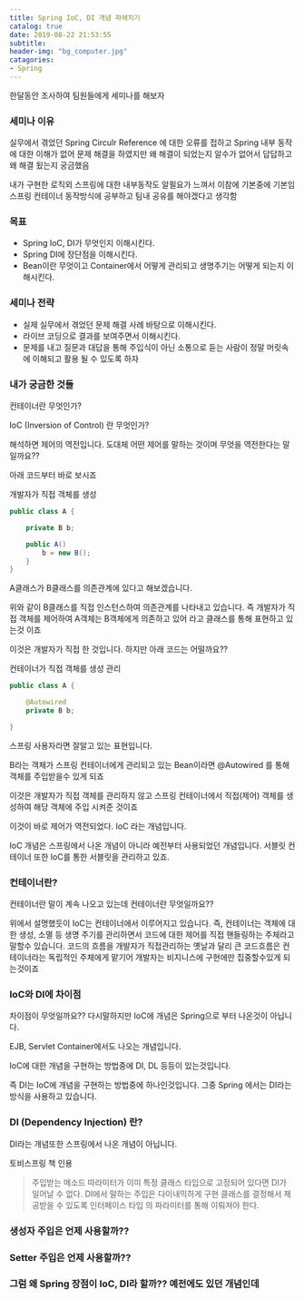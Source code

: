 ```yaml
---
title: Spring IoC, DI 개념 파헤치기
catalog: true
date: 2019-08-22 21:53:55
subtitle: 
header-img: "bg_computer.jpg"
catagories:
- Spring
---
```



한달동안 조사하여 팀원들에게 세미나를 해보자

### 세미나 이유

실무에서 겪었던 Spring Circulr Reference 에 대한 오류를 접하고 Spring 내부 동작에 대한 이해가 없어 문제 해결을 하였지만 왜 해결이 되었는지 알수가 없어서 답답하고 왜 해결 됬는지 궁금했음

내가 구현한 로직외 스프링에 대한 내부동작도 알필요가 느껴서 이참에 기본중에 기본임 스프링 컨테이너 동작방식에 공부하고 팀내 공유를 해야겠다고 생각함

### 목표

- Spring IoC, DI가 무엇인지 이해시킨다.
- Spring DI에 장단점을 이해시킨다.
- Bean이란 무엇이고 Container에서 어떻게 관리되고 생명주기는 어떻게 되는지 이해시킨다.

### 세미나 전략

- 실제 실무에서 겪었던 문제 해결 사례 바탕으로 이해시킨다.
- 라이브 코딩으로 결과를 보여주면서 이해시킨다.
- 문제를 내고 질문과 대답을 통해 주입식이 아닌 소통으로 듣는 사람이 정말 머릿속에 이해되고 활용 될 수 있도록 하자

### 내가 궁금한 것들

컨테이너란 무엇인가?

IoC (Inversion of Control) 란 무엇인가?

해석하면 제어의 역전입니다. 도대체 어떤 제어를 말하는 것이며 무엇을 역전한다는 말 일까요??

아래 코드부터 바로 보시죠

개발자가 직접 객체를 생성
~~~ java
public class A {

    private B b;

    public A()
        b = new B();
    }
}
~~~
A클래스가 B클래스를 의존관계에 있다고 해보겠습니다.

위와 같이 B클래스를 직접 인스턴스하여 의존관계를 나타내고 있습니다. 즉 개발자가 직접 객체를 제어하여 A객체는 B객체에게 의존하고 있어 라고 클래스를 통해 표현하고 있는것 이죠

이것은 개발자가 직접 한 것입니다. 하지만 아래 코드는 어떨까요??

컨테이너가 직접 객체를 생성 관리

~~~ java
public class A {

    @Autowired
    private B b;

}
~~~

스프링 사용자라면 잘알고 있는 표현입니다.

B라는 객체가 스프링 컨테이너에게 관리되고 있는 Bean이라면 @Autowired 를 통해 객체를 주입받을수 있게 되죠

이것은 개발자가 직접 객체를 관리하지 않고 스프링 컨테이너에서 직접(제어) 객체를 생성하여 해당 객체에 주입 시켜준 것이죠

이것이 바로 제어가 역전되었다. IoC 라는 개념입니다.

IoC 개념은 스프링에서 나온 개념이 아니라 예전부터 사용되었던 개념입니다. 서블릿 컨테이너 또한 IoC를 통한 서블릿을 관리하고 있죠.

### 컨테이너란?

컨테이너란 말이 계속 나오고 있는데 컨테이너란 무엇일까요?? 

위에서 설명했듯이 IoC는 컨테이너에서 이루어지고 있습니다. 즉, 컨테이너는 객체에 대한 생성, 소멸 등 생명 주기를 관리하면서 코드에 대한 제어를 직접 핸들링하는 주체라고 말할수 있습니다.
코드의 흐름을 개발자가 직접관리하는 옛날과 달리 큰 코드흐름은 컨테이너라는 독립적인 주체에게 맡기어 개발자는 비지니스에 구현에만 집중할수있게 되는것이죠

### IoC와 DI에 차이점

차이점이 무엇일까요?? 다시말하지만 IoC에 개념은 Spring으로 부터 나온것이 아닙니다.

EJB, Servlet Container에서도 나오는 개념입니다.

IoC에 대한 개념을 구현하는 방법중에 DI, DL 등등이 있는것입니다.

즉 DI는 IoC에 개념을 구현하는 방법중에 하나인것입니다. 그중 Spring 에서는 DI라는 방식을 사용하고 있습니다.

### DI (Dependency Injection) 란?

DI라는 개념또한 스프링에서 나온 개념이 아닙니다.

토비스프링 책 인용 

> 주입받는 메소드 따라미터가 이미 특정 클래스 타입으로 고정되어 있다면 DI가 일어날 수 없다. DI에서 말하는 주입은 다이내믹하게 구현 클래스를 결정해서 제공받을 수 있도록 인터페이스 타입 의 파라미터를 통해 이뤄져야 한다.

### 생성자 주입은 언제 사용할까??

### Setter 주입은 언제 사용할까??

### 그럼 왜 Spring 장점이 IoC, DI라 할까?? 예전에도 있던 개념인데